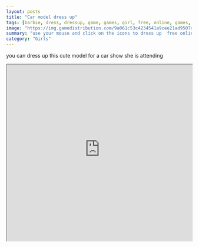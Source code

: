 ```yaml
---
layout: posts
title: "Car model dress up"
tags: [barbie, dress, dressup, game, games, girl, free, online, games, oyna, game, free, games, play, play, games]
image: "https://img.gamedistribution.com/9a061c53c4234541a9cee21ad9507da8.jpg"
summary: "use your mouse and click on the icons to dress up  free online games oyna game free games play play games"
category: "Girls"
---
```


you can dress up this cute model for a car show she is attending

<iframe width="100%" height="480px;" src="https://html5.gamedistribution.com/9a061c53c4234541a9cee21ad9507da8/"></iframe>